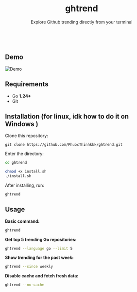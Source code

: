 <a id="readme-top"></a>

<div align="center">
  <h1 align="center">ghtrend</h3>

  <p align="center">
  Explore Github trending directly from your terminal
    <br />
    <br />
  </p>
</div>

<br><br>

## Demo
![Demo](assets/demo.gif)

## Requirements
- Go **1.24+**
- Git

## Installation (for linux, idk how to do it on Windows )

Clone this repository:

```
git clone https://github.com/PhuocThinhkkk/ghtrend.git
```

Enter the directory:

```bash
cd ghtrend
```

```bash
chmod +x install.sh
./install.sh
```

After installing, run:
```bash
ghtrend
```
## Usage

**Basic command:**
```bash
ghtrend
```
**Get top 5 trending Go repositories:**

```bash
ghtrend --language go --limit 5
```
**Show trending for the past week:**

```bash
ghtrend --since weekly
```
**Disable cache and fetch fresh data:**

```bash
ghtrend --no-cache
```


